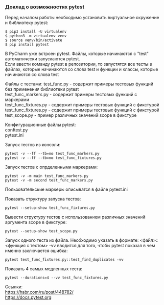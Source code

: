 ### Доклад о возможностях pytest  
Перед началом работы необходимо установить виртуальное окружение и библиотеку pytest:  
```
$ pip3 install -U virtualenv  
$ python3 -m virtualenv venv  
$ source venv/bin/activate  
$ pip install pytest
```
В PyCharm уже встроен pytest. Файлы, которые начинаются с "test" автоматически запускаются pytest.  
Если ввести команду pytest в репозитории, то запустятся все тесты в файлах, которые начинаются со слова test и функции и классы, которые начинаются со слова test
  
Файлы с тестами:
test_func.py - содержит примеры тестовых функций без применения библиотеки pytest  
test_func_markers.py - содержит примеры тестовых функций c маркерами  
test_func_fixtures.py - содержит примеры тестовых функций c фикстурой  
test_func_fixtures.py - содержит примеры тестовых функций c фикстурой  
test_scope.py - пример различных значений scope в фикстуре

Конфигурационные файлы pytest:  
conftest.py  
pytest.ini  
  
Запуск тестов из консоли:
```pytest -v --ff --tb=no test_func.py  
pytest -v --ff --tb=no test_func_markers.py  
pytest -v --ff --tb=no test_func_fixtures.py
```
  
Запуск тестов с опрделенными маркерами:
```pytest -v -m show test_func_markers.py
pytest -v -m main test_func_markers.py
pytest -v -m second test_func_markers.py
```
Пользовательские маркеры описыватся в файле pytest.ini

Показать структуру запуска тестов:  
```
pytest --setup-show test_func_fixtures.py
```

Вывести структуру тестов с использованием различных значений аргумента scope в фикстуре:
```
pytest --setup-show test_scope.py
```

Запуск одного теста из файла. Необходимо указать в формате: <файл>::<функция с тестом>
-vv вводится для того, чтобы pytest показал в чем именно заключается ошибка: 
```
pytest test_func_fixtures.py::test_find_duplicates -vv
```
  
Показать 4 самых медленных теста:  
```
pytest --durations=4 --vv test_func_fixtures.py
```

Ссылки:  
https://habr.com/ru/post/448782/  
https://docs.pytest.org  
